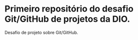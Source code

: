 # Primeiro repositório do desafio Git/GitHub de projetos da DIO.
Desafio de projeto sobre Git/GitHub.  

